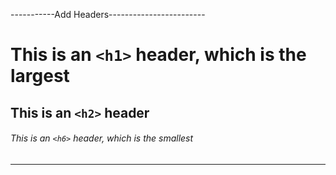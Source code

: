 -----------Add Headers------------------------
# This is an `<h1>` header, which is the largest
## This is an `<h2>` header
###### This is an `<h6>` header, which is the smallest
----------------------------------------------
